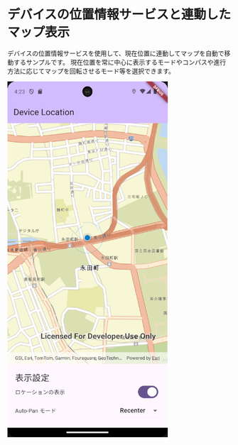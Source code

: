 # デバイスの位置情報サービスと連動したマップ表示

デバイスの位置情報サービスを使用して、現在位置に連動してマップを自動で移動するサンプルです。
現在位置を常に中心に表示するモードやコンパスや進行方法に応じてマップを回転させるモード等を選択できます。

![デバイスの位置情報サービスと連動したマップ表示](image.png)
